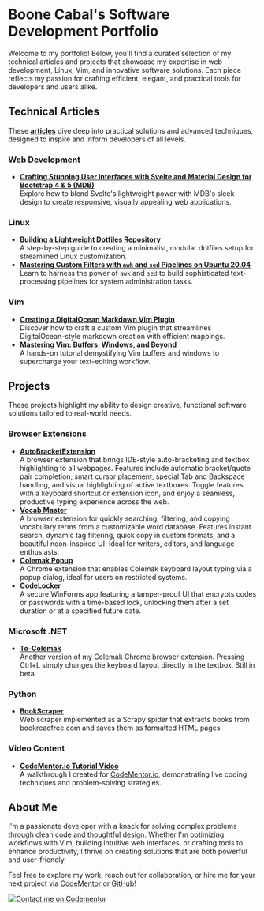 # Boone Cabal's Software Development Portfolio

Welcome to my portfolio! Below, you'll find a curated selection of my technical articles and projects that showcase my expertise in web development, Linux, Vim, and innovative software solutions. Each piece reflects my passion for crafting efficient, elegant, and practical tools for developers and users alike.

## Technical Articles

These **[articles](https://dev.to/boonecabaldev)** dive deep into practical solutions and advanced techniques, designed to inspire and inform developers of all levels.

### Web Development

- **[Crafting Stunning User Interfaces with Svelte and Material Design for Bootstrap 4 & 5 (MDB)](https://hackmd.io/@boonecabaldev/ByGiokbcR)**  
  Explore how to blend Svelte's lightweight power with MDB's sleek design to create responsive, visually appealing web applications.

### Linux

- **[Building a Lightweight Dotfiles Repository](https://github.com/boonecabaldev/Articles/blob/main/LightweightDotfilesRepo.md)**  
  A step-by-step guide to creating a minimalist, modular dotfiles setup for streamlined Linux customization.
- **[Mastering Custom Filters with `awk` and `sed` Pipelines on Ubuntu 20.04](https://github.com/boonecabaldev/Articles/blob/main/SedAwkPipelines.md)**  
  Learn to harness the power of `awk` and `sed` to build sophisticated text-processing pipelines for system administration tasks.

### Vim

- **[Creating a DigitalOcean Markdown Vim Plugin](https://github.com/boonecabaldev/Articles/blob/main/DigitalOceanMarkdownVimPlugin.md)**  
  Discover how to craft a custom Vim plugin that streamlines DigitalOcean-style markdown creation with efficient mappings.
- **[Mastering Vim: Buffers, Windows, and Beyond](https://github.com/boonecabaldev/Articles/blob/main/VimBuffersWindows.md)**  
  A hands-on tutorial demystifying Vim buffers and windows to supercharge your text-editing workflow.

## Projects

These projects highlight my ability to design creative, functional software solutions tailored to real-world needs.

### Browser Extensions

- **[AutoBracketExtension](https://github.com/boonecabaldev/AutoBracketExtension)**  
  A browser extension that brings IDE-style auto-bracketing and textbox highlighting to all webpages. Features include automatic bracket/quote pair completion, smart cursor placement, special Tab and Backspace handling, and visual highlighting of active textboxes. Toggle features with a keyboard shortcut or extension icon, and enjoy a seamless, productive typing experience across the web.
- **[Vocab Master](https://github.com/boonecabaldev/VocabCatalogViewer)**  
  A browser extension for quickly searching, filtering, and copying vocabulary terms from a customizable word database. Features instant search, dynamic tag filtering, quick copy in custom formats, and a beautiful neon-inspired UI. Ideal for writers, editors, and language enthusiasts.
- **[Colemak Popup](https://github.com/boonecabaldev/Colemak-Popup)**  
  A Chrome extension that enables Colemak keyboard layout typing via a popup dialog, ideal for users on restricted systems.
- **[CodeLocker](https://github.com/boonecabaldev/CodeLocker)**  
  A secure WinForms app featuring a tamper-proof UI that encrypts codes or passwords with a time-based lock, unlocking them after a set duration or at a specified future date.

### Microsoft .NET
- **[To-Colemak](https://github.com/boonecabaldev/To-Colemak)**  
  Another version of my Colemak Chrome browser extension. Pressing Ctrl+L simply changes the keyboard layout directly in the textbox. Still in beta.

### Python

- **[BookScraper](https://github.com/boonecabaldev/BookScraper)**  
  Web scraper implemented as a Scrapy spider that extracts books from bookreadfree.com and saves them as formatted HTML pages.

### Video Content

- **[CodeMentor.io Tutorial Video](https://youtu.be/Fdp2eefdvEs?si=s4MlpyCY_9wbNzoU)**  
  A walkthrough I created for [CodeMentor.io](https://codementor.io), demonstrating live coding techniques and problem-solving strategies.

## About Me

I'm a passionate developer with a knack for solving complex problems through clean code and thoughtful design. Whether I'm optimizing workflows with Vim, building intuitive web interfaces, or crafting tools to enhance productivity, I thrive on creating solutions that are both powerful and user-friendly.

Feel free to explore my work, reach out for collaboration, or hire me for your next project via [CodeMentor](https://codementor.io) or [GitHub](https://github.com/boonecabaldev)!

[![Contact me on Codementor](https://www.codementor.io/m-badges/boonecabal/im-a-cm-g.svg)](https://www.codementor.io/@boonecabal?refer=badge)
